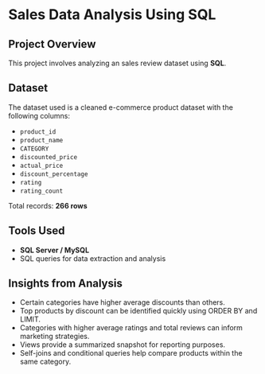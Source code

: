 # Sales Data Analysis Using SQL

## Project Overview
This project involves analyzing an sales review dataset using **SQL**.


## Dataset
The dataset used is a cleaned e-commerce product dataset with the following columns:

- `product_id` 
- `product_name`
- `CATEGORY`
- `discounted_price`
- `actual_price`
- `discount_percentage`
- `rating`  
- `rating_count`

Total records: **266 rows**  

## Tools Used
- **SQL Server / MySQL**  
- SQL queries for data extraction and analysis  

## Insights from Analysis
- Certain categories have higher average discounts than others.  
- Top products by discount can be identified quickly using ORDER BY and LIMIT.  
- Categories with higher average ratings and total reviews can inform marketing strategies.  
- Views provide a summarized snapshot for reporting purposes.  
- Self-joins and conditional queries help compare products within the same category.  

